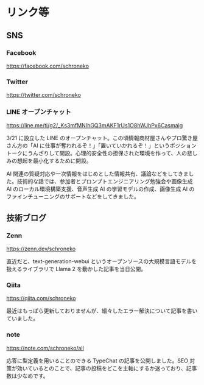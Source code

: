 # リンク等

## SNS

### Facebook

https://facebook.com/schroneko

### Twitter

https://twitter.com/schroneko

### LINE オープンチャット

https://line.me/ti/g2/_Ks3mfMNIhGQ3mAKF1rUs1O8hWJhPx6Casmalg

3/21 に設立した LINE のオープンチャット。この頃情報商材屋さんやプロ驚き屋さん方の「AI に仕事が奪われるぞ！」「置いていかれるぞ！」というポジショントークにうんざりして開設。心理的安全性の担保された環境を作って、人の悲しみの想起を最小化するために開設。

AI 関連の質疑対応や一次情報をはじめとした情報共有、議論などをしてきました。技術的な話では、参加者とプロンプトエンジニアリング勉強会や画像生成 AI のローカル環境構築支援、音声生成 AI の学習モデルの作成、画像生成 AI のファインチューニングのサポートなどをしてきました。

## 技術ブログ

### Zenn

https://zenn.dev/schroneko

直近だと、text-generation-webui というオープンソースの大規模言語モデルを扱えるライブラリで Llama 2 を動かした記事を当日公開。

### Qiita

https://qiita.com/schroneko

最近はもっぱら更新しておりませんが、細々したエラー解決について記事を書いていました。

### note

https://note.com/schroneko/all

応答に型定義を用いることのできる TypeChat の記事を公開しました。SEO 対策が効いているとのことで、記事の投稿をどこを主軸にするか迷っており、記事数は少なめです。
